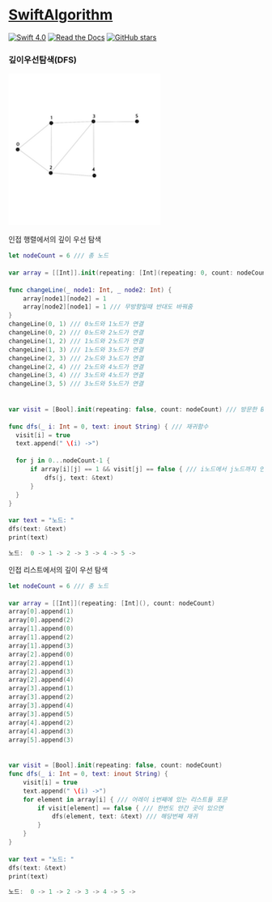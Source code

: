# [SwiftAlgorithm](https://github.com/pikachu987/SwiftAlgorithm "SwiftAlgorithm")

[![Swift 4.0](https://img.shields.io/badge/Swift-4.0-orange.svg?style=flat)](https://developer.apple.com/swift/)
[![Read the Docs](https://img.shields.io/readthedocs/pip.svg)](https://github.com/pikachu987/SwiftAlgorithm)
[![GitHub stars](https://img.shields.io/github/stars/badges/shields.svg?style=social&label=Stars)](https://github.com/pikachu987/SwiftAlgorithm/stargazers)

### 깊이우선탐색(DFS)

<img src="adjacency_1.png" width="300px"/>


인접 행렬에서의 깊이 우선 탐색

```swift
let nodeCount = 6 /// 총 노드

var array = [[Int]].init(repeating: [Int](repeating: 0, count: nodeCount), count: nodeCount)

func changeLine(_ node1: Int, _ node2: Int) {
    array[node1][node2] = 1
    array[node2][node1] = 1 /// 무방향일때 반대도 바꿔줌
}
changeLine(0, 1) /// 0노드와 1노드가 연결
changeLine(0, 2) /// 0노드와 2노드가 연결
changeLine(1, 2) /// 1노드와 2노드가 연결
changeLine(1, 3) /// 1노드와 3노드가 연결
changeLine(2, 3) /// 2노드와 3노드가 연결
changeLine(2, 4) /// 2노드와 4노드가 연결
changeLine(3, 4) /// 3노드와 4노드가 연결
changeLine(3, 5) /// 3노드와 5노드가 연결


var visit = [Bool].init(repeating: false, count: nodeCount) /// 방문한 Bool Array

func dfs(_ i: Int = 0, text: inout String) { /// 재귀함수
  visit[i] = true
  text.append(" \(i) ->")

  for j in 0...nodeCount-1 {
      if array[i][j] == 1 && visit[j] == false { /// i노드에서 j노드까지 연결이 되어있고 방문을 안했으면 재귀
          dfs(j, text: &text)
      }
  }
}

var text = "노드: "
dfs(text: &text)
print(text)

```
```swift
노드:  0 -> 1 -> 2 -> 3 -> 4 -> 5 ->
```


인접 리스트에서의 깊이 우선 탐색

```swift
let nodeCount = 6 /// 총 노드

var array = [[Int]](repeating: [Int](), count: nodeCount)
array[0].append(1)
array[0].append(2)
array[1].append(0)
array[1].append(2)
array[1].append(3)
array[2].append(0)
array[2].append(1)
array[2].append(3)
array[2].append(4)
array[3].append(1)
array[3].append(2)
array[3].append(4)
array[3].append(5)
array[4].append(2)
array[4].append(3)
array[5].append(3)


var visit = [Bool].init(repeating: false, count: nodeCount)
func dfs(_ i: Int = 0, text: inout String) {
    visit[i] = true
    text.append(" \(i) ->")
    for element in array[i] { /// 어레이 i번째에 있는 리스트들 포문
        if visit[element] == false { /// 한번도 안간 곳이 있으면
            dfs(element, text: &text) /// 해당번째 재귀
        }
    }
}

var text = "노드: "
dfs(text: &text)
print(text)
```
```swift
노드:  0 -> 1 -> 2 -> 3 -> 4 -> 5 ->
```
